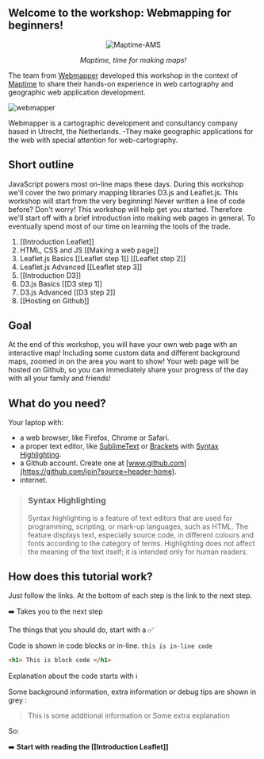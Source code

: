 ## Welcome to the workshop: Webmapping for beginners!

<p align="center"> <img align="center" src="https://raw.githubusercontent.com/wiki/NieneB/Webmapping_for_beginners/img/maptime-logo.png" alt="Maptime-AMS"> </p>

<p align="center"> <i> Maptime, time for making maps! </i></p>

The team from [Webmapper](http://webmapper.net/) developed this workshop in the context of [Maptime](maptime.io) to share their hands-on experience in web cartography and geographic web application development. 

![webmapper](https://raw.githubusercontent.com/wiki/NieneB/Webmapping_for_beginners/img/webmapper_logo_tekst.png)

Webmapper is a cartographic development and consultancy company based in Utrecht, the Netherlands. -They make geographic applications for the web with special attention for web-cartography. 

## Short outline

JavaScript powers most on-line maps these days. During this workshop we'll cover the two primary mapping libraries D3.js and Leaflet.js. This workshop will start from the very beginning! Never written a line of code before? Don't worry! This workshop will help get you started. 
Therefore we'll start off with a brief introduction into making web pages in general. To eventually spend most of our time on learning the tools of the trade.

1. [[Introduction Leaflet]]
1. HTML, CSS and JS [[Making a web page]]
2. Leaflet.js Basics [[Leaflet step 1]] [[Leaflet step 2]]
2. Leaflet.js Advanced [[Leaflet step 3]]
2. [[Introduction D3]]
2. D3.js Basics [[D3 step 1]]
2. D3.js Advanced [[D3 step 2]]
3. [[Hosting on Github]]

## Goal 

At the end of this workshop, you will have your own web page with an interactive map! Including some custom data and different background maps, zoomed in on the area you want to show! Your web page will be hosted on Github, so you can immediately share your progress of the day with all your family and friends!

## What do you need?

Your laptop with:

* a web browser, like Firefox, Chrome or Safari.
* a proper text editor, like [SublimeText](http://www.sublimetext.com/) or [Brackets](http://brackets.io/) with [Syntax Highlighting](https://en.wikipedia.org/wiki/Syntax_highlighting).
* a Github account. Create one at [www.github.com](https://github.com/join?source=header-home).
* internet.

>### Syntax Highlighting
>
> Syntax highlighting is a feature of text editors that are used for programming, scripting, or mark-up languages, such as HTML. The feature displays text, especially source code, in different colours and fonts according to the category of terms. Highlighting does not affect the meaning of the text itself; it is intended only for human readers.

## How does this tutorial work?
Just follow the links. At the bottom of each step is the link to the next step.

:arrow_right: Takes you to the next step

The things that you should do, start with a :white_check_mark:

Code is shown in code blocks or in-line. `this is in-line code` 

``` html
<h1> This is block code </h1>
```
Explanation about the code starts with :information_source:

Some background information, extra information or debug tips are shown in grey :

> This is some additional information
> or
> Some extra explanation

So:

:arrow_right: **Start with reading the [[Introduction Leaflet]]**